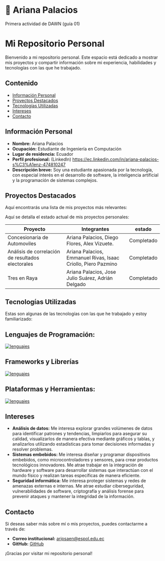 # 🐛 Ariana Palacios
Primera actividad de DAWN (guía 01)
# Mi Repositorio Personal
Bienvenido a mi repositorio personal. Este espacio está dedicado a mostrar mis proyectos y compartir información sobre mi experiencia, habilidades y tecnologías con las que he trabajado.

## Contenido
* [Información Personal](#información-personal)
* [Proyectos Destacados](#proyectos-destacados)
* [Tecnologías Utilizadas](#Intereses)
* [Intereses](#estado-de-los-proyectos)
* [Contacto](#contacto)

## Información Personal
* **Nombre:** Ariana Palacios
* **Ocupación:** Estudiante de Ingeniería en Computación
* **Lugar de residencia:** Ecuador
* **Perfil profesional:** (Linkedln) https://ec.linkedin.com/in/ariana-palacios-s%C3%A1enz-474810247
* **Descripción breve:** Soy una estudiante apasionada por la tecnología, con especial interés en el desarrollo de software, la inteligencia artificial y la programación de sistemas complejos.

## Proyectos Destacados
Aquí encontrarás una lista de mis proyectos más relevantes:

Aquí se detalla el estado actual de mis proyectos personales:

| Proyecto                         | Integrantes       | estado |
|----------------------------------|--------------|----------------------|
| Concesionaria de Automoviles | Ariana Palacios, Diego Flores, Alex Vizuete. | Completado     |
| Análisis de correlación de resultados electorales | Ariana Palacios, Emmanuel Rivas, Isaac Criollo, Piero Pazmino | Completado |
| Tres en Raya             | Ariana Palacios, Jose Julio Suárez, Adrián Delgado   | Completado           |


## Tecnologías Utilizadas
Estas son algunas de las tecnologías con las que he trabajado y estoy familiarizado:

## Lenguajes de Programación:
[![lenguajes](https://skillicons.dev/icons?i=c,java,javascript,py,r)](https://skillicons.dev)
## Frameworks y Librerías
[![lenguajes](https://skillicons.dev/icons?i=react,angular,flutter)](https://skillicons.dev)
## Plataformas y Herramientas:
[![lenguajes](https://skillicons.dev/icons?i=vscode,eclipse,windows,linux)](https://skillicons.dev)



## Intereses
* **Análisis de datos:** Me interesa explorar grandes volúmenes de datos para identificar patrones y tendencias, limpiarlos para asegurar su calidad, visualizarlos de manera efectiva mediante gráficos y tablas, y analizarlos utilizando estadísticas para tomar decisiones informadas y resolver problemas.
* **Sistemas embebidos:** Me interesa diseñar y programar dispositivos embebidos, como microcontroladores y sensores, para crear productos tecnológicos innovadores. Me atrae trabajar en la integración de hardware y software para desarrollar sistemas que interactúan con el mundo físico y realizan tareas específicas de manera eficiente.
* **Seguridad informática:** Me interesa proteger sistemas y redes de amenazas externas e internas. Me atrae estudiar ciberseguridad, vulnerabilidades de software, criptografía y análisis forense para prevenir ataques y mantener la integridad de la información.

## Contacto
Si deseas saber más sobre mí o mis proyectos, puedes contactarme a través de:

* **Correo institucional:** aripsaen@espol.edu.ec
* **GitHub:** [GitHub](https://github.com/Aripsaen)

¡Gracias por visitar mi repositorio personal!

